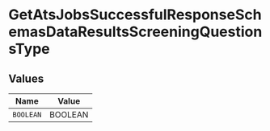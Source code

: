 # GetAtsJobsSuccessfulResponseSchemasDataResultsScreeningQuestionsType


## Values

| Name      | Value     |
| --------- | --------- |
| `BOOLEAN` | BOOLEAN   |